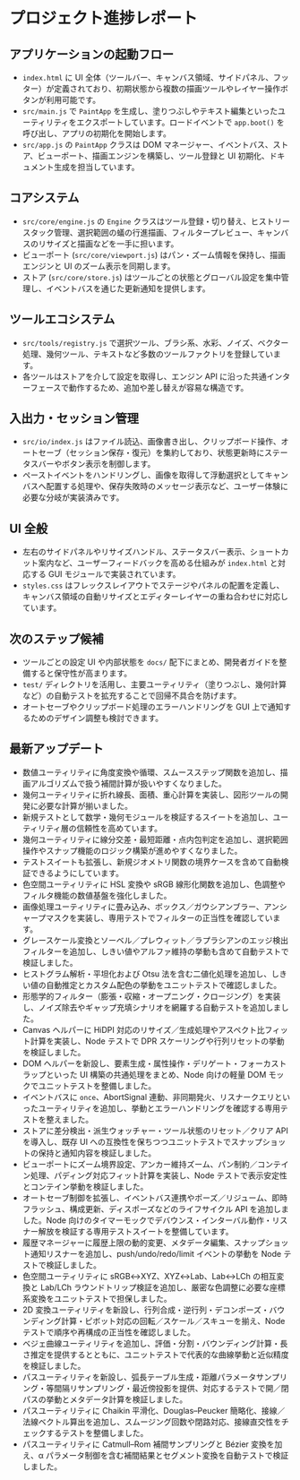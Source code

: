 # プロジェクト進捗レポート

## アプリケーションの起動フロー
- `index.html` に UI 全体（ツールバー、キャンバス領域、サイドパネル、フッター）が定義されており、初期状態から複数の描画ツールやレイヤー操作ボタンが利用可能です。
- `src/main.js` で `PaintApp` を生成し、塗りつぶしやテキスト編集といったユーティリティをエクスポートしています。ロードイベントで `app.boot()` を呼び出し、アプリの初期化を開始します。
- `src/app.js` の `PaintApp` クラスは DOM マネージャー、イベントバス、ストア、ビューポート、描画エンジンを構築し、ツール登録と UI 初期化、ドキュメント生成を担当しています。

## コアシステム
- `src/core/engine.js` の `Engine` クラスはツール登録・切り替え、ヒストリースタック管理、選択範囲の蟻の行進描画、フィルタープレビュー、キャンバスのリサイズと描画などを一手に担います。
- ビューポート (`src/core/viewport.js`) はパン・ズーム情報を保持し、描画エンジンと UI のズーム表示を同期します。
- ストア (`src/core/store.js`) はツールごとの状態とグローバル設定を集中管理し、イベントバスを通じた更新通知を提供します。

## ツールエコシステム
- `src/tools/registry.js` で選択ツール、ブラシ系、水彩、ノイズ、ベクター処理、幾何ツール、テキストなど多数のツールファクトリを登録しています。
- 各ツールはストアを介して設定を取得し、エンジン API に沿った共通インターフェースで動作するため、追加や差し替えが容易な構造です。

## 入出力・セッション管理
- `src/io/index.js` はファイル読込、画像書き出し、クリップボード操作、オートセーブ（セッション保存・復元）を集約しており、状態更新時にステータスバーやボタン表示を制御します。
- ペーストイベントをハンドリングし、画像を取得して浮動選択としてキャンバスへ配置する処理や、保存失敗時のメッセージ表示など、ユーザー体験に必要な分岐が実装済みです。

## UI 全般
- 左右のサイドパネルやリサイズハンドル、ステータスバー表示、ショートカット案内など、ユーザーフィードバックを高める仕組みが `index.html` と対応する GUI モジュールで実装されています。
- `styles.css` はフレックスレイアウトでステージやパネルの配置を定義し、キャンバス領域の自動リサイズとエディターレイヤーの重ね合わせに対応しています。

## 次のステップ候補
- ツールごとの設定 UI や内部状態を `docs/` 配下にまとめ、開発者ガイドを整備すると保守性が高まります。
- `test/` ディレクトリを活用し、主要ユーティリティ（塗りつぶし、幾何計算など）の自動テストを拡充することで回帰不具合を防げます。
- オートセーブやクリップボード処理のエラーハンドリングを GUI 上で通知するためのデザイン調整も検討できます。

## 最新アップデート
- 数値ユーティリティに角度変換や循環、スムースステップ関数を追加し、描画アルゴリズムで扱う補間計算が扱いやすくなりました。
- 幾何ユーティリティに折れ線長、面積、重心計算を実装し、図形ツールの開発に必要な計算が揃いました。
- 新規テストとして数学・幾何モジュールを検証するスイートを追加し、ユーティリティ層の信頼性を高めています。
- 幾何ユーティリティに線分交差・最短距離・点内包判定を追加し、選択範囲操作やスナップ機能のロジック構築が進めやすくなりました。
- テストスイートも拡張し、新規ジオメトリ関数の境界ケースを含めて自動検証できるようにしています。
- 色空間ユーティリティに HSL 変換や sRGB 線形化関数を追加し、色調整やフィルタ機能の数値基盤を強化しました。
- 画像処理ユーティリティに畳み込み、ボックス／ガウシアンブラー、アンシャープマスクを実装し、専用テストでフィルターの正当性を確認しています。
- グレースケール変換とソーベル／プレウィット／ラプラシアンのエッジ検出フィルターを追加し、しきい値やアルファ維持の挙動も含めて自動テストで検証しました。
- ヒストグラム解析・平坦化および Otsu 法を含む二値化処理を追加し、しきい値の自動推定とカスタム配色の挙動をユニットテストで確認しました。
- 形態学的フィルター（膨張・収縮・オープニング・クロージング）を実装し、ノイズ除去やギャップ充填シナリオを網羅する自動テストを追加しました。
- Canvas ヘルパーに HiDPI 対応のリサイズ／生成処理やアスペクト比フィット計算を実装し、Node テストで DPR スケーリングや行列リセットの挙動を検証しました。
- DOM ヘルパーを新設し、要素生成・属性操作・デリゲート・フォーカストラップといった UI 構築の共通処理をまとめ、Node 向けの軽量 DOM モックでユニットテストを整備しました。
- イベントバスに `once`、AbortSignal 連動、非同期発火、リスナークエリといったユーティリティを追加し、挙動とエラーハンドリングを確認する専用テストを整えました。
- ストアに差分検出・派生ウォッチャー・ツール状態のリセット／クリア API を導入し、既存 UI への互換性を保ちつつユニットテストでスナップショットの保持と通知内容を検証しました。
- ビューポートにズーム境界設定、アンカー維持ズーム、パン制約／コンテイン処理、パディング対応フィット計算を実装し、Node テストで表示安定性とコンテイン挙動を検証しました。
- オートセーブ制御を拡張し、イベントバス連携やポーズ／リジューム、即時フラッシュ、構成更新、ディスポーズなどのライフサイクル API を追加しました。Node 向けのタイマーモックでデバウンス・インターバル動作・リスナー解放を検証する専用テストスイートを整備しています。
- 履歴マネージャーに履歴上限の動的変更、メタデータ編集、スナップショット通知リスナーを追加し、push/undo/redo/limit イベントの挙動を Node テストで検証しました。
- 色空間ユーティリティに sRGB↔XYZ、XYZ↔Lab、Lab↔LCh の相互変換と Lab/LCh ラウンドトリップ検証を追加し、厳密な色調整に必要な座標系変換をユニットテストで担保しました。
- 2D 変換ユーティリティを新設し、行列合成・逆行列・デコンポーズ・バウンディング計算・ピボット対応の回転／スケール／スキューを揃え、Node テストで順序や再構成の正当性を確認しました。
- ベジェ曲線ユーティリティを追加し、評価・分割・バウンディング計算・長さ推定を提供するとともに、ユニットテストで代表的な曲線挙動と近似精度を検証しました。
- パスユーティリティを新設し、弧長テーブル生成・距離パラメータサンプリング・等間隔リサンプリング・最近傍投影を提供、対応するテストで開／閉パスの挙動とメタデータ計算を検証しました。
- パスユーティリティに Chaikin 平滑化、Douglas–Peucker 簡略化、接線／法線ベクトル算出を追加し、スムージング回数や閉路対応、接線直交性をチェックするテストを整備しました。
- パスユーティリティに Catmull–Rom 補間サンプリングと Bézier 変換を加え、α パラメータ制御を含む補間結果とセグメント変換を自動テストで検証しました。
